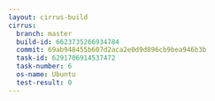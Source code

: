 ```yaml
---
layout: cirrus-build
cirrus:
  branch: master
  build-id: 6623735266934784
  commit: 69ab948455b607d2aca2e0d9d896cb9bea946b3b
  task-id: 6291706914537472
  task-number: 6
  os-name: Ubuntu
  test-result: 0
---
```

